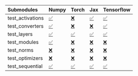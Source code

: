 | Submodules       | Numpy                                                                                                                           | Torch                                                                                                                           | Jax                                                                                                                             | Tensorflow                                                                                                                      |
|:-----------------|:--------------------------------------------------------------------------------------------------------------------------------|:--------------------------------------------------------------------------------------------------------------------------------|:--------------------------------------------------------------------------------------------------------------------------------|:--------------------------------------------------------------------------------------------------------------------------------|
| test_activations | <a href="https://github.com/unifyai/ivy/runs/8125525940?check_suite_focus=true" rel="noopener noreferrer" target="_blank">✅</a> | <a href="https://github.com/unifyai/ivy/runs/8125526498?check_suite_focus=true" rel="noopener noreferrer" target="_blank">❌</a> | <a href="https://github.com/unifyai/ivy/runs/8125527046?check_suite_focus=true" rel="noopener noreferrer" target="_blank">✅</a> | <a href="https://github.com/unifyai/ivy/runs/8125527491?check_suite_focus=true" rel="noopener noreferrer" target="_blank">✅</a> |
| test_converters  | <a href="https://github.com/unifyai/ivy/runs/8125526032?check_suite_focus=true" rel="noopener noreferrer" target="_blank">✅</a> | <a href="https://github.com/unifyai/ivy/runs/8125526577?check_suite_focus=true" rel="noopener noreferrer" target="_blank">❌</a> | <a href="https://github.com/unifyai/ivy/runs/8125527100?check_suite_focus=true" rel="noopener noreferrer" target="_blank">❌</a> | <a href="https://github.com/unifyai/ivy/runs/8125527535?check_suite_focus=true" rel="noopener noreferrer" target="_blank">✅</a> |
| test_layers      | <a href="https://github.com/unifyai/ivy/runs/8125526105?check_suite_focus=true" rel="noopener noreferrer" target="_blank">✅</a> | <a href="https://github.com/unifyai/ivy/runs/8125526666?check_suite_focus=true" rel="noopener noreferrer" target="_blank">✅</a> | <a href="https://github.com/unifyai/ivy/runs/8125527163?check_suite_focus=true" rel="noopener noreferrer" target="_blank">✅</a> | <a href="https://github.com/unifyai/ivy/runs/8125527577?check_suite_focus=true" rel="noopener noreferrer" target="_blank">✅</a> |
| test_modules     | <a href="https://github.com/unifyai/ivy/runs/8125526185?check_suite_focus=true" rel="noopener noreferrer" target="_blank">✅</a> | <a href="https://github.com/unifyai/ivy/runs/8125526738?check_suite_focus=true" rel="noopener noreferrer" target="_blank">❌</a> | <a href="https://github.com/unifyai/ivy/runs/8125527224?check_suite_focus=true" rel="noopener noreferrer" target="_blank">❌</a> | <a href="https://github.com/unifyai/ivy/runs/8125527632?check_suite_focus=true" rel="noopener noreferrer" target="_blank">❌</a> |
| test_norms       | <a href="https://github.com/unifyai/ivy/runs/8125526258?check_suite_focus=true" rel="noopener noreferrer" target="_blank">❌</a> | <a href="https://github.com/unifyai/ivy/runs/8125526837?check_suite_focus=true" rel="noopener noreferrer" target="_blank">❌</a> | <a href="https://github.com/unifyai/ivy/runs/8125527286?check_suite_focus=true" rel="noopener noreferrer" target="_blank">❌</a> | <a href="https://github.com/unifyai/ivy/runs/8125527709?check_suite_focus=true" rel="noopener noreferrer" target="_blank">❌</a> |
| test_optimizers  | <a href="https://github.com/unifyai/ivy/runs/8125526340?check_suite_focus=true" rel="noopener noreferrer" target="_blank">❌</a> | <a href="https://github.com/unifyai/ivy/runs/8125526909?check_suite_focus=true" rel="noopener noreferrer" target="_blank">❌</a> | <a href="https://github.com/unifyai/ivy/runs/8125527337?check_suite_focus=true" rel="noopener noreferrer" target="_blank">❌</a> | <a href="https://github.com/unifyai/ivy/runs/8125527800?check_suite_focus=true" rel="noopener noreferrer" target="_blank">❌</a> |
| test_sequential  | <a href="https://github.com/unifyai/ivy/runs/8125526422?check_suite_focus=true" rel="noopener noreferrer" target="_blank">✅</a> | <a href="https://github.com/unifyai/ivy/runs/8125526978?check_suite_focus=true" rel="noopener noreferrer" target="_blank">✅</a> | <a href="https://github.com/unifyai/ivy/runs/8125527409?check_suite_focus=true" rel="noopener noreferrer" target="_blank">✅</a> | <a href="https://github.com/unifyai/ivy/runs/8125527880?check_suite_focus=true" rel="noopener noreferrer" target="_blank">✅</a> |